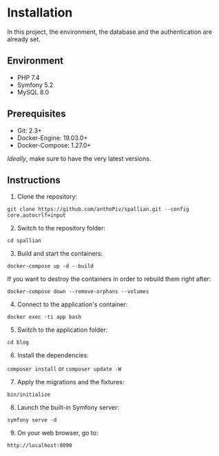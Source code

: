 # Installation

In this project, the environment, the database and the authentication are already set.

## Environment

- PHP 7.4
- Symfony 5.2
- MySQL 8.0

## Prerequisites

- Git: 2.3+
- Docker-Engine: 19.03.0+
- Docker-Compose: 1.27.0+

*Ideally*, make sure to have the very latest versions.

## Instructions

1. Clone the repository:

`git clone https://github.com/anthoPiv/spallian.git --config core.autocrlf=input`

2. Switch to the repository folder:

`cd spallian`

3. Build and start the containers:

`docker-compose up -d --build`

If you want to destroy the containers in order to rebuild them right after:

`docker-compose down --remove-orphans --volumes`

4. Connect to the application's container:

`docker exec -ti app bash`

5. Switch to the application folder:

`cd blog`

6. Install the dependencies:

`composer install` or `composer update -W`

7. Apply the migrations and the fixtures:

`bin/initialize`

8. Launch the built-in Symfony server:

`symfony serve -d`

9. On your web browser, go to:

`http://localhost:8090`
